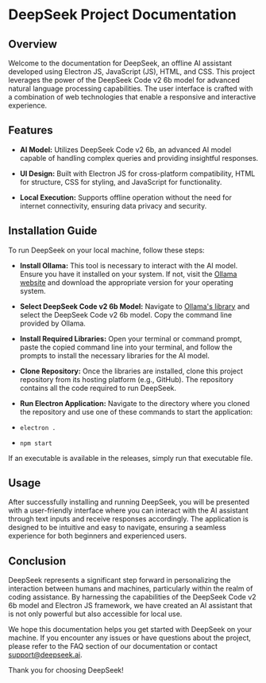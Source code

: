 # DeepSeek Project Documentation

  

## Overview

Welcome to the documentation for DeepSeek, an offline AI assistant developed using Electron JS, JavaScript (JS), HTML, and CSS. This project leverages the power of the DeepSeek Code v2 6b model for advanced natural language processing capabilities. The user interface is crafted with a combination of web technologies that enable a responsive and interactive experience.

  

## Features

  

- **AI Model:** Utilizes DeepSeek Code v2 6b, an advanced AI model capable of handling complex queries and providing insightful responses.

  

- **UI Design:** Built with Electron JS for cross-platform compatibility, HTML for structure, CSS for styling, and JavaScript for functionality.

- **Local Execution:** Supports offline operation without the need for internet connectivity, ensuring data privacy and security.

  

## Installation Guide

  

To run DeepSeek on your local machine, follow these steps:

  

-  **Install Ollama:** This tool is necessary to interact with the AI model. Ensure you have it installed on your system. If not, visit the [Ollama website](https://ollama.com) and download the appropriate version for your operating system.

  

-  **Select DeepSeek Code v2 6b Model:** Navigate to [Ollama's library](https://ollama.com/library) and select the DeepSeek Code v2 6b model. Copy the command line provided by Ollama.

  

-  **Install Required Libraries:** Open your terminal or command prompt, paste the copied command line into your terminal, and follow the prompts to install the necessary libraries for the AI model.

  

-  **Clone Repository:** Once the libraries are installed, clone this project repository from its hosting platform (e.g., GitHub). The repository contains all the code required to run DeepSeek.

  

-  **Run Electron Application:** Navigate to the directory where you cloned the repository and use one of these commands to start the application:

-  `electron .`

-  `npm start`

If an executable is available in the releases, simply run that executable file.

  

## Usage

  

After successfully installing and running DeepSeek, you will be presented with a user-friendly interface where you can interact with the AI assistant through text inputs and receive responses accordingly. The application is designed to be intuitive and easy to navigate, ensuring a seamless experience for both beginners and experienced users.

  

## Conclusion

  

DeepSeek represents a significant step forward in personalizing the interaction between humans and machines, particularly within the realm of coding assistance. By harnessing the capabilities of the DeepSeek Code v2 6b model and Electron JS framework, we have created an AI assistant that is not only powerful but also accessible for local use.

  

We hope this documentation helps you get started with DeepSeek on your machine. If you encounter any issues or have questions about the project, please refer to the FAQ section of our documentation or contact support@deepseek.ai.

Thank you for choosing DeepSeek!